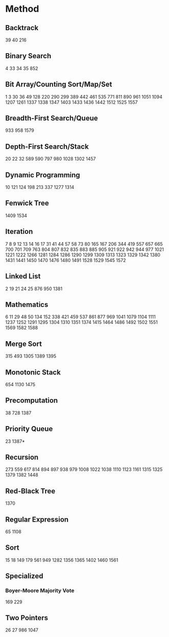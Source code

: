 # Method
## Backtrack
39
40
216
## Binary Search
4
33
34
35
852
## Bit Array/Counting Sort/Map/Set
1
3
30
36
49
128
220
290
299
389
442
461
535
771
811
890
961
1051
1094
1207
1261
1337
1338
1347
1403
1433
1436
1442
1512
1525
1557
## Breadth-First Search/Queue
933
958
1579
## Depth-First Search/Stack
20
22
32
589
590
797
980
1028
1302
1457
## Dynamic Programming
10
121
124
198
213
337
1277
1314
## Fenwick Tree
1409
1534
## Iteration
7
8
9
12
13
14
16
17
31
41
44
57
58
73
80
165
167
206
344
419
557
657
665
700
701
709
763
804
807
832
835
883
885
905
921
922
942
944
977
1021
1221
1222
1266
1281
1284
1286
1290
1299
1309
1313
1323
1329
1342
1380
1431
1441
1450
1470
1476
1480
1491
1528
1529
1545
1572
## Linked List
2
19
21
24
25
876
950
1381
## Mathematics
6
11
29
48
50
134
152
338
421
459
537
861
877
969
1041
1079
1104
1111
1237
1252
1291
1295
1304
1310
1351
1374
1415
1464
1486
1492
1502
1551
1569
1582
1588
## Merge Sort
315
493
1305
1389
1395
## Monotonic Stack
654
1130
1475
## Precomputation
38
728
1387
## Priority Queue
23
1387*
## Recursion
273
559
617
814
894
897
938
979
1008
1022
1038
1110
1123
1161
1315
1325
1379
1382
1448
## Red-Black Tree
1370
## Regular Expression
65
1108
## Sort
15
18
149
179
561
949
1282
1356
1365
1402
1460
1561
## Specialized
### Boyer-Moore Majority Vote
169
229
## Two Pointers
26
27
986
1047
